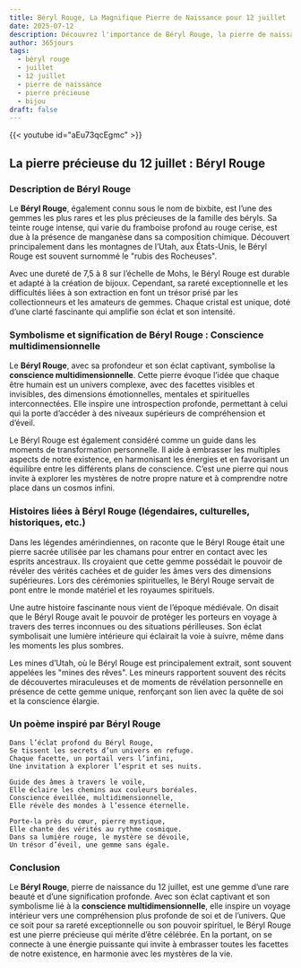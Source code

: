 ```yaml
---
title: Béryl Rouge, La Magnifique Pierre de Naissance pour 12 juillet
date: 2025-07-12
description: Découvrez l'importance de Béryl Rouge, la pierre de naissance du 12 juillet qui symbolise Conscience multidimensionnelle. Laissez sa beauté et sa signification illuminer votre journée.
author: 365jours
tags:
  - béryl rouge
  - juillet
  - 12 juillet
  - pierre de naissance
  - pierre précieuse
  - bijou
draft: false
---
```


{{< youtube id="aEu73qcEgmc" >}}

## La pierre précieuse du 12 juillet : Béryl Rouge

### Description de Béryl Rouge

Le **Béryl Rouge**, également connu sous le nom de bixbite, est l’une des gemmes les plus rares et les plus précieuses de la famille des béryls. Sa teinte rouge intense, qui varie du framboise profond au rouge cerise, est due à la présence de manganèse dans sa composition chimique. Découvert principalement dans les montagnes de l’Utah, aux États-Unis, le Béryl Rouge est souvent surnommé le "rubis des Rocheuses".

Avec une dureté de 7,5 à 8 sur l’échelle de Mohs, le Béryl Rouge est durable et adapté à la création de bijoux. Cependant, sa rareté exceptionnelle et les difficultés liées à son extraction en font un trésor prisé par les collectionneurs et les amateurs de gemmes. Chaque cristal est unique, doté d’une clarté fascinante qui amplifie son éclat et son intensité.

### Symbolisme et signification de Béryl Rouge : Conscience multidimensionnelle

Le **Béryl Rouge**, avec sa profondeur et son éclat captivant, symbolise la **conscience multidimensionnelle**. Cette pierre évoque l’idée que chaque être humain est un univers complexe, avec des facettes visibles et invisibles, des dimensions émotionnelles, mentales et spirituelles interconnectées. Elle inspire une introspection profonde, permettant à celui qui la porte d’accéder à des niveaux supérieurs de compréhension et d’éveil.

Le Béryl Rouge est également considéré comme un guide dans les moments de transformation personnelle. Il aide à embrasser les multiples aspects de notre existence, en harmonisant les énergies et en favorisant un équilibre entre les différents plans de conscience. C’est une pierre qui nous invite à explorer les mystères de notre propre nature et à comprendre notre place dans un cosmos infini.

### Histoires liées à Béryl Rouge (légendaires, culturelles, historiques, etc.)

Dans les légendes amérindiennes, on raconte que le Béryl Rouge était une pierre sacrée utilisée par les chamans pour entrer en contact avec les esprits ancestraux. Ils croyaient que cette gemme possédait le pouvoir de révéler des vérités cachées et de guider les âmes vers des dimensions supérieures. Lors des cérémonies spirituelles, le Béryl Rouge servait de pont entre le monde matériel et les royaumes spirituels.

Une autre histoire fascinante nous vient de l’époque médiévale. On disait que le Béryl Rouge avait le pouvoir de protéger les porteurs en voyage à travers des terres inconnues ou des situations périlleuses. Son éclat symbolisait une lumière intérieure qui éclairait la voie à suivre, même dans les moments les plus sombres.

Les mines d’Utah, où le Béryl Rouge est principalement extrait, sont souvent appelées les "mines des rêves". Les mineurs rapportent souvent des récits de découvertes miraculeuses et de moments de révélation personnelle en présence de cette gemme unique, renforçant son lien avec la quête de soi et la conscience élargie.

### Un poème inspiré par Béryl Rouge

```
Dans l’éclat profond du Béryl Rouge,  
Se tissent les secrets d’un univers en refuge.  
Chaque facette, un portail vers l’infini,  
Une invitation à explorer l’esprit et ses nuits.

Guide des âmes à travers le voile,  
Elle éclaire les chemins aux couleurs boréales.  
Conscience éveillée, multidimensionnelle,  
Elle révèle des mondes à l’essence éternelle.

Porte-la près du cœur, pierre mystique,  
Elle chante des vérités au rythme cosmique.  
Dans sa lumière rouge, le mystère se dévoile,  
Un trésor d’éveil, une gemme sans égale.  
```

### Conclusion

Le **Béryl Rouge**, pierre de naissance du 12 juillet, est une gemme d’une rare beauté et d’une signification profonde. Avec son éclat captivant et son symbolisme lié à la **conscience multidimensionnelle**, elle inspire un voyage intérieur vers une compréhension plus profonde de soi et de l’univers. Que ce soit pour sa rareté exceptionnelle ou son pouvoir spirituel, le Béryl Rouge est une pierre précieuse qui mérite d’être célébrée. En la portant, on se connecte à une énergie puissante qui invite à embrasser toutes les facettes de notre existence, en harmonie avec les mystères de la vie.